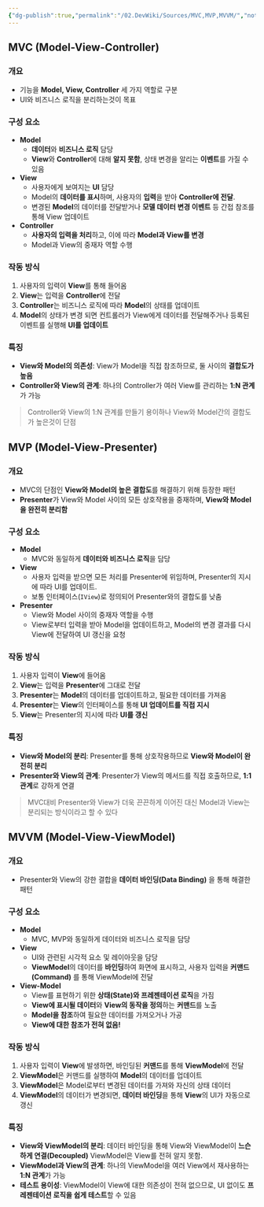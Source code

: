 ```yaml
---
{"dg-publish":true,"permalink":"/02.DevWiki/Sources/MVC,MVP,MVVM/","noteIcon":""}
---
```


## MVC (Model-View-Controller)

### 개요
* 기능을 **Model, View, Controller** 세 가지 역할로 구분
* UI와 비즈니스 로직을 분리하는것이 목표

### 구성 요소
*   **Model** 
	* **데이터**와 **비즈니스 로직** 담당
	* **View**와 **Controller**에 대해 **알지 못함**, 상태 변경을 알리는 **이벤트**를 가질 수 있음
*   **View** 
	* 사용자에게 보여지는 **UI** 담당
	* Model의 **데이터를 표시**하며, 사용자의 **입력**을 받아 **Controller에 전달**.
	* 변경된 **Model**의 데이터를 전달받거나 **모델 데이터 변경 이벤트** 등 간접 참조를 통해 View 업데이트
*   **Controller**
	*  **사용자의 입력을 처리**하고, 이에 따라 **Model과 View를 변경**
	*  Model과 View의 중재자 역할 수행

### 작동 방식
1.  사용자의 입력이 **View**를 통해 들어옴
2.  **View**는 입력을 **Controller**에 전달
3.  **Controller**는 비즈니스 로직에 따라 **Model**의 상태를 업데이트
4.  **Model**의 상태가 변경 되면 컨트롤러가 View에게 데이터를 전달해주거나 등록된 이벤트를 실행해 **UI를 업데이트**

### 특징
* **View와 Model의 의존성**: View가 Model을 직접 참조하므로, 둘 사이의 **결합도가 높음**
* **Controller와 View의 관계**: 하나의 Controller가 여러 View를 관리하는 **1:N 관계**가 가능

> Controller와 View의 1:N 관계를 만들기 용이하나 View와 Model간의 결합도가 높은것이 단점

## MVP (Model-View-Presenter)

### 개요
* MVC의 단점인 **View와 Model의 높은 결합도**를 해결하기 위해 등장한 패턴
* **Presenter**가 View와 Model 사이의 모든 상호작용을 중재하며, **View와 Model을 완전히 분리함**

### 구성 요소
*   **Model** 
	*   MVC와 동일하게 **데이터와 비즈니스 로직**을 담당
*   **View** 
	*   사용자 입력을 받으면 모든 처리를 Presenter에 위임하며, Presenter의 지시에 따라 UI를 업데이트.
	*   보통 인터페이스(`IView`)로 정의되어 Presenter와의 결합도를 낮춤
*   **Presenter**
	*   View와 Model 사이의 중재자 역할을 수행
	*   View로부터 입력을 받아 Model을 업데이트하고, Model의 변경 결과를 다시 View에 전달하여 UI 갱신을 요청

### 작동 방식
1.  사용자 입력이 **View**에 들어옴
2.  **View**는 입력을 **Presenter**에 그대로 전달
3.  **Presenter**는 **Model**의 데이터를 업데이트하고, 필요한 데이터를 가져옴
4.  **Presenter**는 **View**의 인터페이스를 통해 **UI 업데이트를 직접 지시**
5.  **View**는 Presenter의 지시에 따라 **UI를 갱신**

### 특징
*   **View와 Model의 분리**: Presenter를 통해 상호작용하므로 **View와 Model이 완전히 분리**
*   **Presenter와 View의 관계**: Presenter가 View의 메서드를 직접 호출하므로, **1:1 관계**로 강하게 연결

> MVC대비 Presenter와 View가 더욱 끈끈하게 이어진 대신 Model과 View는 분리되는 방식이라고 할 수 있다

## MVVM (Model-View-ViewModel)

### 개요
* Presenter와 View의 강한 결합을 **데이터 바인딩(Data Binding)** 을 통해 해결한 패턴

### 구성 요소
*   **Model**
	* MVC, MVP와 동일하게 데이터와 비즈니스 로직을 담당
*   **View**
	* UI와 관련된 시각적 요소 및 레이아웃을 담당
	* **ViewModel**의 데이터를 **바인딩**하여 화면에 표시하고, 사용자 입력을 **커맨드(Command)** 를 통해 ViewModel에 전달
*   **View-Model** 
	* View를 표현하기 위한 **상태(State)와 프레젠테이션 로직**을 가짐
	* **View에 표시될 데이터**와 **View의 동작을 정의**하는 **커맨드**를 노출
	* **Model을 참조**하여 필요한 데이터를 가져오거나 가공
	* **View에 대한 참조가 전혀 없음!**

### 작동 방식
1. 사용자 입력이 **View**에 발생하면, 바인딩된 **커맨드**를 통해 **ViewModel**에 전달
2. **ViewModel**은 커맨드를 실행하여 **Model**의 데이터를 업데이트
3. **ViewModel**은 Model로부터 변경된 데이터를 가져와 자신의 상태 데이터
4. **ViewModel**의 데이터가 변경되면, **데이터 바인딩**을 통해 **View**의 UI가 자동으로 갱신

### 특징
* **View와 ViewModel의 분리**: 데이터 바인딩을 통해 View와 ViewModel이 **느슨하게 연결(Decoupled)** ViewModel은 View를 전혀 알지 못함.
* **ViewModel과 View의 관계**: 하나의 ViewModel을 여러 View에서 재사용하는 **1:N 관계**가 가능
* **테스트 용이성**: ViewModel이 View에 대한 의존성이 전혀 없으므로, UI 없이도 **프레젠테이션 로직을 쉽게 테스트**할 수 있음
